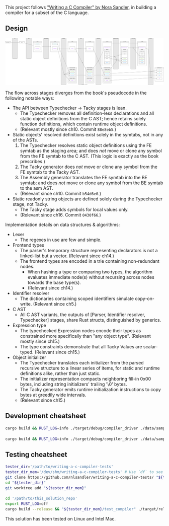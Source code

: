 This project follows ["Writing a C Compiler" by Nora Sandler](https://nostarch.com/writing-c-compiler), in building a compiler for a subset of the C language.

## Design

![](./doc/stages.drawio.svg)

The flow across stages diverges from the book's pseudocode in the following notable ways:

+ The API between Typechecker -> Tacky stages is lean.
    + The Typechecker removes all definition-less declarations and all static object definitions from the C AST;
        hence retains solely function definitions, which contain runtime object definitions.
    + (Relevant mostly since ch10. Commit `88e8eb5`.)
+ Static objects' resolved definitions exist solely in the symtabs, not in any of the ASTs.
    1. The Typechecker resolves static object definitions using the FE symtab as the staging area; and
        does _not_ move or clone any symbol from the FE symtab to the C AST.
        (This logic is exactly as the book prescribes.)
    1. The Tacky generator
        does _not_ move or clone any symbol from the FE symtab to the Tacky AST.
    1. The Assembly generator translates the FE symtab into the BE symtab; and
        does _not_ move or clone any symbol from the BE symtab to the asm AST.
    + (Relevant since ch10. Commit `b54d6e0`.)
+ Static readonly string objects are defined solely during the Typechecker stage, not Tacky.
    + The Tacky stage adds symbols for local values only.
    + (Relevant since ch16. Commit `0430f66`.)

Implementation details on data structures & algorithms:

+ Lexer
    + The regexes in use are few and simple.
+ Frontend types
    + The parser's temporary structure representing declarators is not a linked-list but a vector. (Relevant since ch14.)
    + The frontend types are encoded in a trie containing non-redundant nodes.
        + When hashing a type or comparing two types, the algorithm evaluates immediate node(s) without recursing across nodes towards the base type(s).
        + (Relevant since ch14.)
+ Identifier resolver
    + The dictionaries containing scoped identifiers simulate copy-on-write. (Relevant since ch5.)
+ C AST
    + All C AST variants, the outputs of [Parser, Identifier resolver, Typechecker] stages, share Rust structs, distinguished by generics.
+ Expression type
    + The typechecked Expression nodes encode their types as constrained more specifically than "any object type". (Relevant mostly since ch15.)
    + The type constraints demonstrate that all Tacky Values are scalar-typed. (Relevant since ch15.)
+ Object initializer
    + The Typechecker translates each initializer from the parsed recursive structure to a linear series of items, for static and runtime definitions alike, rather than just static.
    + The initializer representation compacts neighboring fill-in 0x00 bytes, including string initializers' trailing '\0' bytes.
    + The Tacky generator emits runtime initialization instructions to copy bytes at greedily wide intervals.
    + (Relevant since ch15.)

## Development cheatsheet

```sh
cargo build && RUST_LOG=info ./target/debug/compiler_driver ./data/sample.c --<flag> >> ./data/debug.txt ; echo $?

cargo build && RUST_LOG=info ./target/debug/compiler_driver ./data/sample.c >> ./data/debug.txt ; echo $? ; ./data/sample ; echo $?
```

## Testing cheatsheet

```sh
tester_dir='/path/to/writing-a-c-compiler-tests'
tester_dir_mem='/dev/shm/writing-a-c-compiler-tests' # Use `df` to see which of your mounts are in-memory.
git clone https://github.com/nlsandler/writing-a-c-compiler-tests/ "${tester_dir}"
cd "${tester_dir}"
git worktree add "${tester_dir_mem}"

cd '/path/to/this_solution_repo'
export RUST_LOG=off
cargo build --release && "${tester_dir_mem}/test_compiler" ./target/release/compiler_driver --chapter 1 --stage lex
```

This solution has been tested on Linux and Intel Mac.
